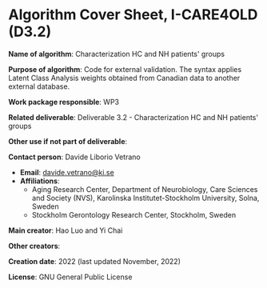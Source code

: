 # Algorithm Cover Sheet, I-CARE4OLD (D3.2)

**Name of algorithm**: Characterization HC and NH patients' groups

**Purpose of algorithm**: Code for external validation. The syntax applies Latent Class Analysis weights obtained from Canadian data to another external database.

**Work package responsible**: WP3

**Related deliverable**: Deliverable 3.2 - Characterization HC and NH patients' groups

**Other use if not part of deliverable**: 

**Contact person**: Davide Liborio Vetrano  
- **Email**: davide.vetrano@ki.se  
- **Affiliations**:  
  - Aging Research Center, Department of Neurobiology, Care Sciences and Society (NVS), Karolinska Institutet-Stockholm University, Solna, Sweden  
  - Stockholm Gerontology Research Center, Stockholm, Sweden

**Main creator**: Hao Luo and Yi Chai

**Other creators**: 

**Creation date**: 2022 (last updated November, 2022)

**License**: GNU General Public License
